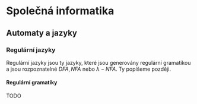# Společná informatika

## Automaty a jazyky

### Regulární jazyky

Regulární jazyky jsou ty jazyky, které jsou generovány regulární gramatikou a jsou rozpoznatelné $DFA, NFA$ nebo $\lambda-NFA$. Ty popíšeme později.

#### Regulární gramatiky

TODO